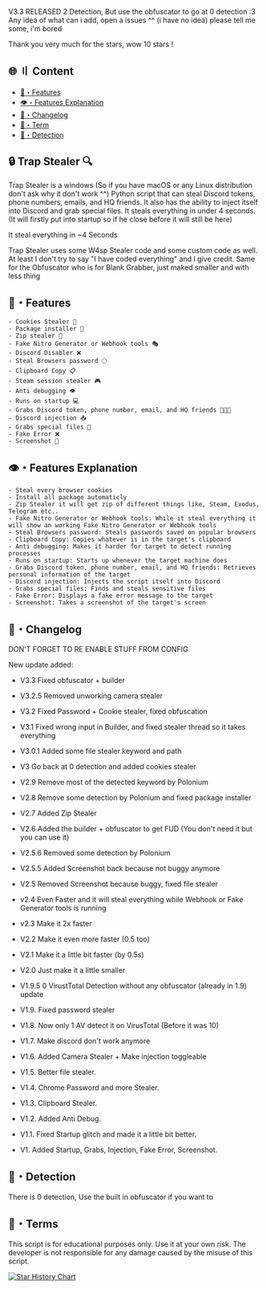 V3.3 RELEASED
2 Detection, But use the obfuscator to go at 0 detection :3
Any idea of what can i add, open a issues ^^ (i have no idea) please tell me some, i'm bored

Thank you very much for the stars, wow 10 stars !
## 🌐 〢 Content
- [🔰・Features](#features)
- [👁️・Features Explanation](#explanation)
- [📝・Changelog](#changelog)
- [💼・Term](#terms)
- [🔎・Detection](#Detection)

## 🔒 Trap Stealer 🔍
Trap Stealer is a windows (So if you have macOS or any Linux distribution don't ask why it don't work ^^) 
Python script that can steal Discord tokens, phone numbers, emails, and HQ friends. It also has the ability to inject itself into Discord and grab special files. It steals everything in under 4 seconds. (It will firstly put into startup so if he close before it will still be here)

It steal everything in ~4 Seconds

Trap Stealer uses some W4sp Stealer code and some custom code as well. At least I don't try to say "I have coded everything" and I give credit.
Same for the Obfuscator who is for Blank Grabber, just maked smaller and with less thing

## <a id="features"></a>🔰・Features
```
- Cookies Stealer 🍪
- Package installer 🤖
- Zip stealer 📁
- Fake Nitro Generator or Webhook tools 🎭
- Discord Disabler ❌
- Steal Browsers password 🌕
- Clipboard Copy 📋
- Steam session stealer 🎮
- Anti debugging 👁️
- Runs on startup 💻
- Grabs Discord token, phone number, email, and HQ friends 📱📧👥
- Discord injection 📥
- Grabs special files 📂
- Fake Error ❌
- Screenshot 📸
```

## <a id="explanation"></a>👁️・Features Explanation
```
- Steal every browser cookies
- Install all package automaticly
- Zip Stealer it will get zip of different things like, Steam, Exodus, Telegram etc..
- Fake Nitro Generator or Webhook tools: While it steal everything it will show an working Fake Nitro Generator or Webhook tools
- Steal Browsers password: Steals passwords saved on popular browsers
- Clipboard Copy: Copies whatever is in the target's clipboard
- Anti debugging: Makes it harder for target to detect running processes
- Runs on startup: Starts up whenever the target machine does
- Grabs Discord token, phone number, email, and HQ friends: Retrieves personal information of the target
- Discord injection: Injects the script itself into Discord
- Grabs special files: Finds and steals sensitive files
- Fake Error: Displays a fake error message to the target
- Screenshot: Takes a screenshot of the target's screen
```

## <a id="changelog"></a>📝・Changelog
DON'T FORGET TO RE ENABLE STUFF FROM CONFIG

New update added:
- V3.3 Fixed obfuscator + builder
- V3.2.5 Removed unworking camera stealer
- V3.2 Fixed Password + Cookie stealer, fixed obfuscation
- V3.1 Fixed wrong input in Builder, and fixed stealer thread so it takes everything
- V3.0.1 Added some file stealer keyword and path
- V3 Go back at 0 detection and added cookies stealer
- V2.9 Remove most of the detected keyword by Polonium
- V2.8 Remove some detection by Polonium and fixed package installer
- V2.7 Added Zip Stealer
- V2.6 Added the builder + obfuscator to get FUD (You don't need it but you can use it)
- V2.5.6 Removed some detection by Polonium
- V2.5.5 Added Screenshot back because not buggy anymore 
- V2.5 Removed Screenshot because buggy, fixed file stealer
- v2.4 Even Faster and it will steal everything while Webhook or Fake Generator tools is running 
- v2.3 Make it 2x faster
- V2.2 Make it even more faster (0.5 too)
- V2.1 Make it a little bit faster (by 0.5s)
- V2.0 Just make it a little smaller
- V1.9.5 0 VirustTotal Detection without any obfuscator (already in 1.9) update
- V1.9. Fixed password stealer
- V1.8. Now only 1 AV detect it on VirusTotal (Before it was 10) 
- V1.7. Make discord don't work anymore
- V1.6. Added Camera Stealer + Make injection toggleable
- V1.5. Better file stealer.
- V1.4. Chrome Password and more Stealer.
- V1.3. Clipboard Stealer.
- V1.2. Added Anti Debug.
- V1.1. Fixed Startup glitch and made it a little bit better.

- V1. Added Startup, Grabs, Injection, Fake Error, Screenshot.

## <a id="Detection"></a>🔎・Detection

There is 0 detection, Use the built in obfuscator if you want to 
## <a id="terms"></a>💼・Terms
This script is for educational purposes only. Use it at your own risk. The developer is not responsible for any damage caused by the misuse of this script.

[![Star History Chart](https://api.star-history.com/svg?repos=TheCuteOwl/Trap-Stealer&type=Date)](https://star-history.com/#TheCuteOwl/Trap-Stealer&Date)
